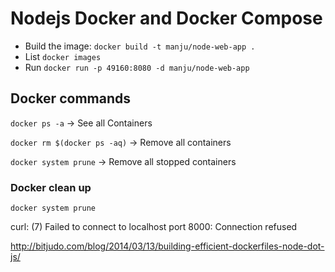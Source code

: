 # Nodejs Docker and Docker Compose

- Build the image: `docker build -t manju/node-web-app .`
- List `docker images`
- Run `docker run -p 49160:8080 -d manju/node-web-app`

## Docker commands

`docker ps -a` -> See all Containers

`docker rm $(docker ps -aq)` -> Remove all containers

`docker system prune` -> Remove all stopped containers


### Docker clean up

```
docker system prune

```


curl: (7) Failed to connect to localhost port 8000: Connection refused

http://bitjudo.com/blog/2014/03/13/building-efficient-dockerfiles-node-dot-js/

